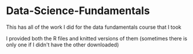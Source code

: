 # Data-Science-Fundamentals
This has all of the work I did for the data fundamentals course that I took

I provided both the R files and knitted versions of them (sometimes there is only one if I didn't have the other downloaded)
